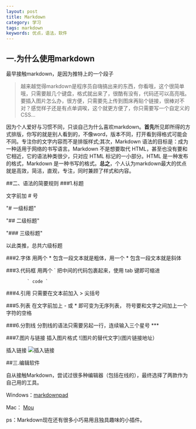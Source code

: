 ```yaml
---
layout: post
title: Markdown
category: 学习
tags: markdown
keywords: 优点，语法，软件
---
```



## 一.为什么使用markdown 

最早接触markdown，是因为推特上的一个段子   
> 越来越觉得markdown是程序员自嗨搞出来的东西，你看哦，这个很简单哦，只需要敲几个键盘，格式就出来了，很酷有没有，代码还可以高亮哦。要插入图片怎么办，很方便，只需要先上传到图床再贴个链接，很棒对不对？感觉样子还是有点单调唉，这个就更方便了，你只需要写一个自定义的CSS...

因为个人爱好与习惯不同，只谈自己为什么喜欢markdown。**首先**所见即所得的方式排版，你写的就是别人看到的，不像word，版本不同，打开看到得格式可能会不同。专注你的文字内容而不是排版样式;其次，Markdown 语法的目标是：成为一种适用于网络的书写语言。Markdown 不是想要取代 HTML，甚至也没有要和它相近，它的语法种类很少，只对应 HTML 标记的一小部分。HTML 是一种发布的格式，Markdown 是一种书写的格式。**总之**，个人认为markdown最大的优点就是高效，简洁，直观，专注，同时兼顾了样式和内容。

##二、语法的简要规则
###1.标题

文字前加 # 号

"# 一级标题"

"## 二级标题"

"### 三级标题"

以此类推，总共六级标题

###2.字体
用两个 * 包含一段文本就是粗体，用一个 * 包含一段文本就是斜体


###3.代码框
用两个  `  把中间的代码包裹起来，使用 tab 键即可缩进

  			` code ` 

###4.引用
只需要在文本前加入 > 尖括号

###5.列表
在文字前加上 - 或 * 即可变为无序列表， 符号要和文字之间加上一个字符的空格


###6.分割线
分割线的语法只需要另起一行，连续输入三个星号 ***

###7.图片与链接
插入图片格式  ![图片的替代文字](图片链接地址）

插入链接
![插入链接](http://7xtcpz.com1.z0.glb.clouddn.com/%E6%8F%92%E5%85%A5%E9%93%BE%E6%8E%A5.JPG)

##三.编辑软件

自从接触Markdown，尝试过很多种编辑器（包括在线的），最终选择了两款作为自己用的工具。 

Windows：[markdownpad][1]  

Mac： [Mou][2]  

ps：Markdown现在还有很多小巧易用且独具趣味的小插件。

[1]:http://25.io/mou/
[2]:http://www.markdownpad.com/


    
